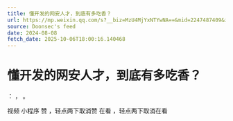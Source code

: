 ```yaml
---
title: 懂开发的网安人才，到底有多吃香？
url: https://mp.weixin.qq.com/s?__biz=MzU4MjYxNTYwNA==&mid=2247487409&idx=2&sn=89dd48f90ae73baa54088b1bef4371e8
source: Doonsec's feed
date: 2024-08-08
fetch_date: 2025-10-06T18:00:16.140468
---
```


# 懂开发的网安人才，到底有多吃香？

：
，
。

视频
小程序
赞
，轻点两下取消赞
在看
，轻点两下取消在看